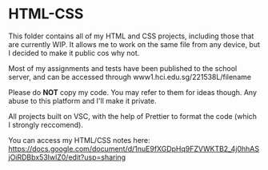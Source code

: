# HTML-CSS
This folder contains all of my HTML and CSS projects, including those that are currently WIP. It allows me to work on the same file from any device, but I decided to make it public cos why not. 

Most of my assignments and tests have been published to the school server, and can be accessed through www1.hci.edu.sg/221538L/filename

Please do **NOT** copy my code. You may refer to them for ideas though. Any abuse to this platform and I'll make it private.

All projects built on VSC, with the help of Prettier to format the code (which I strongly reccomend).

You can access my HTML/CSS notes here: https://docs.google.com/document/d/1nuE9fXGDpHq9FZVWKTB2_4j0hhASjOiRDBbx53IwlZ0/edit?usp=sharing
